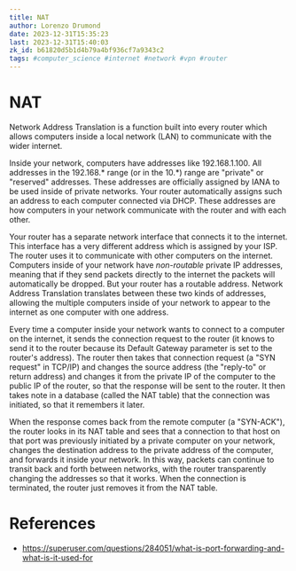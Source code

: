 ```yaml
---
title: NAT
author: Lorenzo Drumond
date: 2023-12-31T15:35:23
last: 2023-12-31T15:40:03
zk_id: b61820d5b1d4b79a4bf936cf7a9343c2
tags: #computer_science #internet #network #vpn #router
---
```



# NAT
Network Address Translation is a function built into every router
which allows computers inside a local network (LAN) to communicate
with the wider internet.

Inside your network, computers have addresses like 192.168.1.100. All addresses
in the 192.168.* range (or in the 10.*) range are "private" or "reserved"
addresses. These addresses are officially assigned by IANA to be used inside of
private networks. Your router automatically assigns such an address to each
computer connected via DHCP. These addresses are how computers in your network
communicate with the router and with each other.

Your router has a separate network interface that connects it to the internet.
This interface has a very different address which is assigned by your ISP. The
router uses it to communicate with other computers on the internet. Computers
inside of your network have _non-routable_ private IP addresses, meaning that
if they send packets directly to the internet the packets will automatically be
dropped. But your router has a routable address. Network Address Translation
translates between these two kinds of addresses, allowing the multiple
computers inside of your network to appear to the internet as one computer with
one address.

Every time a computer inside your network wants to connect to a computer on the
internet, it sends the connection request to the router (it knows to send it to
the router because its Default Gateway parameter is set to the router's
address). The router then takes that connection request (a "SYN request" in
TCP/IP) and changes the source address (the "reply-to" or return address) and
changes it from the private IP of the computer to the public IP of the router,
so that the response will be sent to the router. It then takes note in a
database (called the NAT table) that the connection was initiated, so that it
remembers it later.

When the response comes back from the remote computer (a "SYN-ACK"), the router
looks in its NAT table and sees that a connection to that host on that port was
previously initiated by a private computer on your network, changes the
destination address to the private address of the computer, and forwards it
inside your network. In this way, packets can continue to transit back and
forth between networks, with the router transparently changing the addresses so
that it works. When the connection is terminated, the router just removes it
from the NAT table.

# References
- https://superuser.com/questions/284051/what-is-port-forwarding-and-what-is-it-used-for
